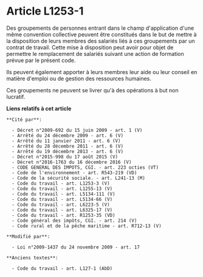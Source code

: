 # Article L1253-1

Des groupements de personnes entrant dans le champ d'application d'une même convention collective peuvent être constitués
dans le but de mettre à la disposition de leurs membres des salariés liés à ces groupements par un contrat de travail. Cette
mise à disposition peut avoir pour objet de permettre le remplacement de salariés suivant une action de formation prévue par
le présent code. 

Ils peuvent également apporter à leurs membres leur aide ou leur conseil en matière d'emploi ou de gestion des ressources
humaines.

Ces groupements ne peuvent se livrer qu'à des opérations à but non lucratif.

**Liens relatifs à cet article**

	**Cité par**:

	  - Décret n°2009-692 du 15 juin 2009 - art. 1 (V)
	  - Arrêté du 24 décembre 2009 - art. 6 (V)
	  - Arrêté du 11 janvier 2011 - art. 6 (V)
	  - Arrêté du 28 décembre 2011 - art. 6 (V)
	  - Arrêté du 19 décembre 2013 - art. 6 (V)
	  - Décret n°2015-998 du 17 août 2015 (V)
	  - Décret n°2016-1763 du 16 décembre 2016 (V)
	  - CODE GENERAL DES IMPOTS, CGI. - art. 223 octies (VT)
	  - Code de l'environnement - art. R543-219 (VD)
	  - Code de la sécurité sociale. - art. L241-13 (M)
	  - Code du travail - art. L1253-3 (V)
	  - Code du travail - art. L1255-13 (V)
	  - Code du travail - art. L5134-111 (V)
	  - Code du travail - art. L5134-66 (V)
	  - Code du travail - art. L6223-5 (V)
	  - Code du travail - art. L6325-17 (V)
	  - Code du travail - art. R1253-35 (VD)
	  - Code général des impôts, CGI. - art. 214 (V)
	  - Code rural et de la pêche maritime - art. R712-13 (V)

	**Modifié par**:

	  - Loi n°2009-1437 du 24 novembre 2009 - art. 17

	**Anciens textes**:

	  - Code du travail - art. L127-1 (AbD)
